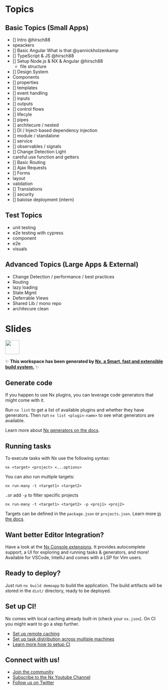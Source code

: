 # Topics

## Basic Topics (Small Apps)

- [] Intro @hirsch88
 - speackers
- [] Basic Angular What is that @yannickholzenkamp
- [] TypeScript & JS @hirsch88
- [] Setup Node.js & NX & Angular @hirsch88
  - file structure
- [] Design System
- Components
 - [] properties
 - [] templates
 - [] event handling
 - [] inputs
 - [] outputs
 - [] control flows
 - [] lifecyle
 - [] pipes
 - [] architecure / nested
- [] DI / Inject-based dependency injection
- [] module / standalone
- [] service
- [] observables / signals
- [] Change Detection Light
 - careful use function and getters 
- [] Basic Routing
- [] Ajax Requests
- [] Forms
 - layout
 - validation
- [] Translations
- [] security
- [] baloise deployment (intern)

## Test Topics

- unit testing
- e2e testing with cypress
 - component
 - e2e
 - visuals

## Advanced Topics (Large Apps & External)

- Change Detection / performance / best practices
- Routing
 - lazy loading
- State Mgmt
- Deferrable Views
- Shared Lib / mono repo
- architecure clean




# Slides

<a alt="Nx logo" href="https://nx.dev" target="_blank" rel="noreferrer"><img src="https://raw.githubusercontent.com/nrwl/nx/master/images/nx-logo.png" width="45"></a>

✨ **This workspace has been generated by [Nx, a Smart, fast and extensible build system.](https://nx.dev)** ✨

## Generate code

If you happen to use Nx plugins, you can leverage code generators that might come with it.

Run `nx list` to get a list of available plugins and whether they have generators. Then run `nx list <plugin-name>` to see what generators are available.

Learn more about [Nx generators on the docs](https://nx.dev/plugin-features/use-code-generators).

## Running tasks

To execute tasks with Nx use the following syntax:

```
nx <target> <project> <...options>
```

You can also run multiple targets:

```
nx run-many -t <target1> <target2>
```

..or add `-p` to filter specific projects

```
nx run-many -t <target1> <target2> -p <proj1> <proj2>
```

Targets can be defined in the `package.json` or `projects.json`. Learn more [in the docs](https://nx.dev/core-features/run-tasks).

## Want better Editor Integration?

Have a look at the [Nx Console extensions](https://nx.dev/nx-console). It provides autocomplete support, a UI for exploring and running tasks & generators, and more! Available for VSCode, IntelliJ and comes with a LSP for Vim users.

## Ready to deploy?

Just run `nx build demoapp` to build the application. The build artifacts will be stored in the `dist/` directory, ready to be deployed.

## Set up CI!

Nx comes with local caching already built-in (check your `nx.json`). On CI you might want to go a step further.

- [Set up remote caching](https://nx.dev/core-features/share-your-cache)
- [Set up task distribution across multiple machines](https://nx.dev/nx-cloud/features/distribute-task-execution)
- [Learn more how to setup CI](https://nx.dev/recipes/ci)

## Connect with us!

- [Join the community](https://nx.dev/community)
- [Subscribe to the Nx Youtube Channel](https://www.youtube.com/@nxdevtools)
- [Follow us on Twitter](https://twitter.com/nxdevtools)
